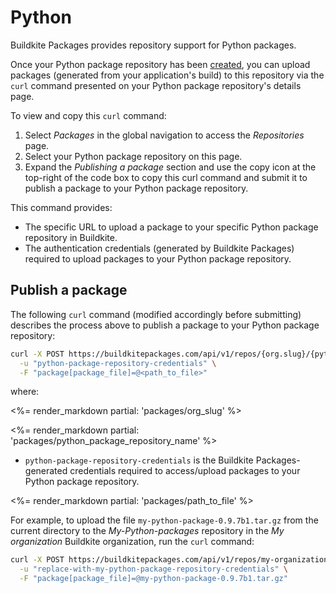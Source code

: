 # Python

Buildkite Packages provides repository support for Python packages.

Once your Python package repository has been [created](/docs/packages/manage-repositories#create-a-repository), you can upload packages (generated from your application's build) to this repository via the `curl` command presented on your Python package repository's details page.

To view and copy this `curl` command:

1. Select _Packages_ in the global navigation to access the _Repositories_ page.
1. Select your Python package repository on this page.
1. Expand the _Publishing a package_ section and use the copy icon at the top-right of the code box to copy this curl command and submit it to publish a package to your Python package repository.

This command provides:

- The specific URL to upload a package to your specific Python package repository in Buildkite.
- The authentication credentials (generated by Buildkite Packages) required to upload packages to your Python package repository.

## Publish a package

The following `curl` command (modified accordingly before submitting) describes the process above to publish a package to your Python package repository:

```bash
curl -X POST https://buildkitepackages.com/api/v1/repos/{org.slug}/{python.package.repository.name}/packages.json \
  -u "python-package-repository-credentials" \
  -F "package[package_file]=@<path_to_file>"
```

where:

<%= render_markdown partial: 'packages/org_slug' %>

<%= render_markdown partial: 'packages/python_package_repository_name' %>

- `python-package-repository-credentials` is the Buildkite Packages-generated credentials required to access/upload packages to your Python package repository.

<%= render_markdown partial: 'packages/path_to_file' %>

For example, to upload the file `my-python-package-0.9.7b1.tar.gz` from the current directory to the _My-Python-packages_ repository in the _My organization_ Buildkite organization, run the `curl` command:

```bash
curl -X POST https://buildkitepackages.com/api/v1/repos/my-organization/my-python-packages/packages.json \
  -u "replace-with-my-python-package-repository-credentials" \
  -F "package[package_file]=@my-python-package-0.9.7b1.tar.gz"
```
